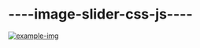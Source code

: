 # ----image-slider-css-js----
[![example-img](https://i.imgur.com/LnkjG3U.png "example-img")](https://i.imgur.com/LnkjG3U.png "example-img")
